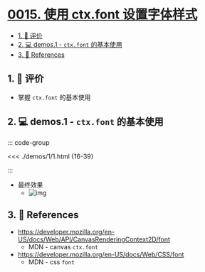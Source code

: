 # [0015. 使用 ctx.font 设置字体样式](https://github.com/Tdahuyou/TNotes.canvas/tree/main/notes/0015.%20%E4%BD%BF%E7%94%A8%20ctx.font%20%E8%AE%BE%E7%BD%AE%E5%AD%97%E4%BD%93%E6%A0%B7%E5%BC%8F)

<!-- region:toc -->

- [1. 🫧 评价](#1--评价)
- [2. 💻 demos.1 - `ctx.font` 的基本使用](#2--demos1---ctxfont-的基本使用)
- [3. 🔗 References](#3--references)

<!-- endregion:toc -->

## 1. 🫧 评价

- 掌握 `ctx.font` 的基本使用

## 2. 💻 demos.1 - `ctx.font` 的基本使用

::: code-group

<<< ./demos/1/1.html {16-39}

:::

- 最终效果
  - ![img](https://cdn.jsdelivr.net/gh/Tdahuyou/imgs@main/2024-10-03-23-18-51.png)

## 3. 🔗 References

- https://developer.mozilla.org/en-US/docs/Web/API/CanvasRenderingContext2D/font
  - MDN - canvas `ctx.font`
- https://developer.mozilla.org/en-US/docs/Web/CSS/font
  - MDN - css `font`
